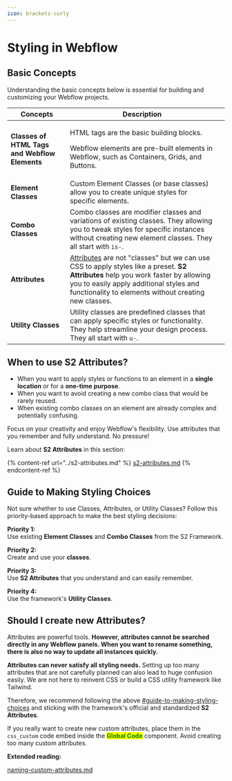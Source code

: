 ```yaml
---
icon: brackets-curly
---
```


# Styling in Webflow

## Basic Concepts

Understanding the basic concepts below is essential for building and customizing your Webflow projects.

<table data-column-title-hidden data-view="cards"><thead><tr><th>Concepts</th><th>Description</th><th data-type="content-ref"></th></tr></thead><tbody><tr><td><strong>Classes of HTML Tags and Webflow Elements</strong></td><td><p>HTML tags are the basic building blocks.</p><p>Webflow elements are pre-built elements in Webflow, such as Containers, Grids, and Buttons.</p></td><td></td></tr><tr><td><strong>Element Classes</strong></td><td>Custom Element Classes (or base classes) allow you to create unique styles for specific elements.</td><td></td></tr><tr><td><strong>Combo Classes</strong></td><td>Combo classes are modifier classes and variations of existing classes. They allowing you to tweak styles for specific instances without creating new element classes. They all start with <code>is-</code>.</td><td></td></tr><tr><td><strong>Attributes</strong></td><td><a href="https://university.webflow.com/lesson/custom-attributes">Attributes</a> are not "classes" but we can use CSS to apply styles like a preset. <strong>S2 Attributes</strong> help you work faster by allowing you to easily apply additional styles and functionality to elements without creating new classes.</td><td></td></tr><tr><td><strong>Utility Classes</strong></td><td>Utility classes are predefined classes that can apply specific styles or functionality. They help streamline your design process. They all start with <code>u-</code>.</td><td></td></tr></tbody></table>

## When to use S2 Attributes?

* When you want to apply styles or functions to an element in a **single location** or for a **one-time purpose**.
* When you want to avoid creating a new combo class that would be rarely reused.
* When existing combo classes on an element are already complex and potentially confusing.

Focus on your creativity and enjoy Webflow's flexibility. Use attributes that you remember and fully understand. No pressure!

Learn about **S2 Attributes** in this section:

{% content-ref url="../s2-attributes.md" %}
[s2-attributes.md](../s2-attributes.md)
{% endcontent-ref %}

## Guide to Making Styling Choices

Not sure whether to use Classes, Attributes, or Utility Classes? Follow this priority-based approach to make the best styling decisions:

**Priority 1:**\
Use existing **Element Classes** and **Combo Classes** from the S2 Framework.

**Priority 2:**\
Create and use your **classes**.

**Priority 3:**\
Use **S2 Attributes** that you understand and can easily remember.

**Priority 4:**\
Use the framework's **Utility Classes**.

## Should I create new Attributes?

Attributes are powerful tools. **However, attributes cannot be searched directly in any Webflow panels. When you want to rename something, there is also no way to update all instances quickly.**

**Attributes can never satisfy all styling needs.** Setting up too many attributes that are not carefully planned can also lead to huge confusion easily. We are not here to reinvent CSS or build a CSS utility framework like Tailwind.

Therefore, we recommend following the above [#guide-to-making-styling-choices](styling-in-webflow.md#guide-to-making-styling-choices "mention") and sticking with the framework's official and standardized **S2 Attributes**.

If you really want to create new custom attributes, place them in the `css_custom` code embed inside the <mark style="color:green;">**Global Code**</mark> component. Avoid creating too many custom attributes.

**Extended reading:**

[naming-custom-attributes.md](../naming-strategies/naming-custom-attributes.md "mention")




